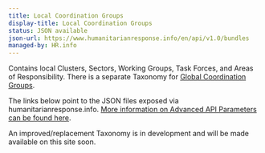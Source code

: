 ```yaml
---
title: Local Coordination Groups
display-title: Local Coordination Groups
status: JSON available
json-url: https://www.humanitarianresponse.info/en/api/v1.0/bundles
managed-by: HR.info
---
```


Contains local Clusters, Sectors, Working Groups, Task Forces, and Areas of Responsibility. There is a separate Taxonomy for [Global Coordination Groups](https://raw.githubusercontent.com/UN-OCHA/taas-data/master/json/beta-v1/global_coordination_groups.json).

The links below point to the JSON files exposed via humanitarianresponse.info. [More information on Advanced API Parameters can be found here](https://www.humanitarianresponse.info/en/about/hrinfo-api-documentation).

An improved/replacement Taxonomy is in development and will be made available on this site soon.
